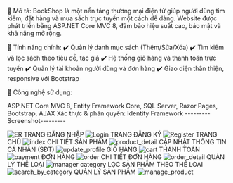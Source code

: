 🔹 Mô tả:
BookShop là một nền tảng thương mại điện tử giúp người dùng tìm kiếm, đặt hàng và mua sách trực tuyến một cách dễ dàng. Website được phát triển bằng ASP.NET Core MVC 8, đảm bảo hiệu suất cao, bảo mật và khả năng mở rộng.

🔹 Tính năng chính:
✔️ Quản lý danh mục sách (Thêm/Sửa/Xóa)
✔️ Tìm kiếm và lọc sách theo tiêu đề, tác giả
✔️ Hệ thống giỏ hàng và thanh toán trực tuyến
✔️ Quản lý tài khoản người dùng và đơn hàng
✔️ Giao diện thân thiện, responsive với Bootstrap

🔹 Công nghệ sử dụng:

 ASP.NET Core MVC 8, Entity Framework Core, SQL Server, Razor Pages, Bootstrap, AJAX
Xác thực & phân quyền: Identity Framework
---------Screenshot---------












![ER](https://github.com/user-attachments/assets/bf7a1a2a-fd46-4e14-97ec-2c419fced298)
TRANG ĐĂNG NHẬP
![Login](https://github.com/user-attachments/assets/37fbc6aa-4dac-4adb-b678-168bd896bc65)
TRANG ĐĂNG KÝ
![Register](https://github.com/user-attachments/assets/7d60b1d5-70b7-4e36-a8d8-2b0108dfc166)
TRANG CHỦ
![index](https://github.com/user-attachments/assets/cafbf158-1f4f-431f-a9ca-749f3354241b)
CHI TIẾT SẢN PHẨM
![product_detail](https://github.com/user-attachments/assets/347d82b5-b1c3-4dbb-bea8-7d7efe9b67f3)
CẬP NHẬT THÔNG TIN CÁ NHÂN (SĐT)
![update_profile](https://github.com/user-attachments/assets/7a9413f2-1e9d-4335-a255-3ca67868ea5b)
GIỎ HÀNG
![cart](https://github.com/user-attachments/assets/431a300a-3521-4fce-ada6-a849c0db9174)
THANH TOÁN
![payment](https://github.com/user-attachments/assets/66053dab-e876-4642-b11a-d7b292600fe1)
ĐƠN HÀNG
![order](https://github.com/user-attachments/assets/5a53386d-6a94-44d8-bd52-ff5477a6bbc9)
CHI TIẾT ĐƠN HÀNG
![order_detail](https://github.com/user-attachments/assets/b1d7d1fe-a8f9-4fb0-a583-d5c846fb250d)
QUẢN LÝ THỂ LOẠI
![manager category](https://github.com/user-attachments/assets/e3169d4d-de96-493e-bf13-29bdde57d0e3)
LỌC SẢN PHẨM THEO THỂ LOẠI
![search_by_category](https://github.com/user-attachments/assets/c683f72e-a8e1-4b1f-9dfe-cf61e48de8b4)
QUẢN LÝ SẢN PHẨM
![manage_product](https://github.com/user-attachments/assets/2133f67a-9ca4-49dd-9f0b-fe7d3d660d9e)
